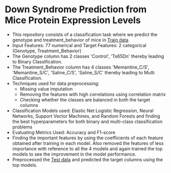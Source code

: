 # Down Syndrome Prediction from Mice Protein Expression Levels
- This repository consists of a classification task where we predict the genotype and treatment_behavior of mice in [Train data](https://www.ee.iitb.ac.in/~asethi/Dump/MouseTrain.csv)
- Input Features: 77 numerical  and Target Features: 2 categorical (Genotype, Treatment_Behavior)
- The Genotype column has 2 classes 'Control', 'Ts65Dn' thereby leading to Binary Classification.
- The Treatment_Behavior column has 4 classes 'Memantine_C/S', 'Memantine_S/C', 'Saline_C/S', 'Saline_S/C' thereby leading to Multi Classification.
- Techniques used for data preprocessing:
    - Missing value imputation
    - Removing the features with high correlations using correlation matrix
    - Checking whether the classes are balanced in both the target columns
- Classification Models used: Elastic Net Logistic Regression, Neural Networks, Support Vector Machines, and Random Forests and finding the best hyperparameters for both binary and multi-class classification problems 
- Evaluating Metrics Used: Accuracy and F1-score
- Finding the important features by using the coefficients of each feature obtained after training in each model. Also removed the features of less importance with reference to all the 4 models and again trained the top models to see the improvement in the model performance.
- Preprocessed the [Test data](https://www.ee.iitb.ac.in/~asethi/Dump/MouseTest.csv) and predicted the target columns using the top models.



